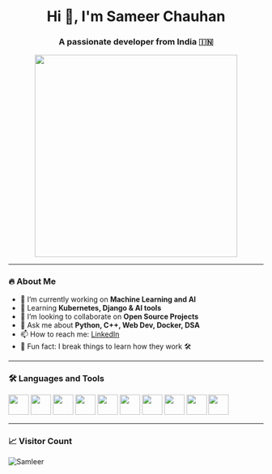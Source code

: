 <h1 align="center">Hi 👋, I'm Sameer Chauhan</h1>
<h3 align="center">A passionate developer from India 🇮🇳</h3>

<p align="center">
  <img src="https://i.pinimg.com/originals/f1/e7/34/f1e734f9cade86fe737a9aa404ad5677.gif" width="400px"/>
</p>

---

### 🔥 About Me

- 🔭 I’m currently working on **Machine Learning and AI**
- 🌱 Learning **Kubernetes, Django & AI tools**
- 👯 I’m looking to collaborate on **Open Source Projects**
- 💬 Ask me about **Python, C++, Web Dev, Docker, DSA**
- 📫 How to reach me: [LinkedIn]([https://www.linkedin.com/in/sameer-chauhan-dev/](https://www.linkedin.com/in/sameer-chauhan-363298269/))
- 🧠 Fun fact: I break things to learn how they work 🛠️

---

### 🛠️ Languages and Tools

<p align="left">
  <img src="https://cdn.jsdelivr.net/gh/devicons/devicon/icons/python/python-original.svg" width="40" height="40"/> 
   <img src="https://cdn.jsdelivr.net/gh/devicons/devicon/icons/django/django-plain.svg" width="40" height="40"/>
  <img src="https://cdn.jsdelivr.net/gh/devicons/devicon/icons/cplusplus/cplusplus-original.svg" width="40" height="40"/>
  <img src="https://cdn.jsdelivr.net/gh/devicons/devicon/icons/javascript/javascript-original.svg" width="40" height="40"/>
  <img src="https://cdn.jsdelivr.net/gh/devicons/devicon/icons/html5/html5-original.svg" width="40" height="40"/>
  <img src="https://cdn.jsdelivr.net/gh/devicons/devicon/icons/css3/css3-original.svg" width="40" height="40"/>
  <img src="https://cdn.jsdelivr.net/gh/devicons/devicon/icons/postgresql/postgresql-original.svg" width="40" height="40"/>
  <img src="https://cdn.jsdelivr.net/gh/devicons/devicon/icons/mysql/mysql-original.svg" width="40" height="40"/>
  <img src="https://cdn.jsdelivr.net/gh/devicons/devicon/icons/docker/docker-original.svg" width="40" height="40"/>
  <img src="https://cdn.jsdelivr.net/gh/devicons/devicon/icons/kubernetes/kubernetes-plain.svg" width="40" height="40"/>
</p>

---

### 📈 Visitor Count

<p align="left">
  <img src="https://komarev.com/ghpvc/?username=Samleer&label=Profile%20views&color=0e75b6&style=flat" alt="Samleer" />
</p>
